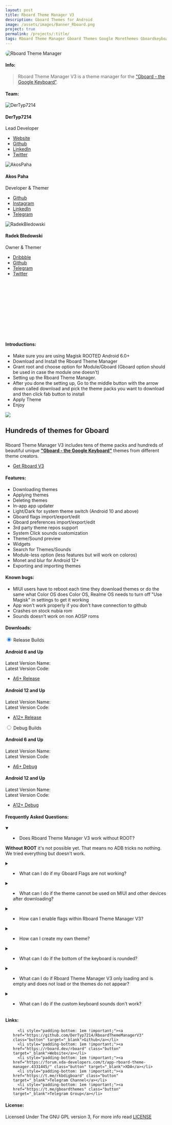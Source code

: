 ```yaml
---
layout: post
title: Rboard Theme Manager V3
description: Gboard Themes for Android
image: /assets/images/Banner_Rboard.png
project: true
permalink: /projects/:title/
tags: Rboard Theme Manager Gboard Themes Google Morethemes Gboardkeyboard Keyboard Custom Themes
---
```

<span class="image main" ><img src="/assets/images/Banner_Rboard.png" style="border-radius: 24px;" alt="Rboard Theme Manager" /></span>

#### Info:

> Rboard Theme Manager V3 is a theme manager for the <a href="https://play.google.com/store/apps/details?id=com.google.android.inputmethod.latin" target="_blank">"Gboard - the Google Keyboard"</a>.<br>

#### Team:

<div class="container-fluid">
            <div class="column-rboard">
                  <div class="card">
                        <img class="card-image" src="https://avatars.githubusercontent.com/u/37804065?v=4" alt="DerTyp7214">
                        <div class="container-card">
                              <h4><b>DerTyp7214</b></h4>
                              <p>Lead Developer</p>
                              <ul class="icons actions card-button">
                                    <li>
                                          <a href="https://dertyp7214.de/" class="icon alt fa-globe" target="_blank" rel="noopener noreferrer" aria-label="Website">
                                                <span class="label">Website</span>
                                          </a>
                                    </li>
                                    <li>
                                          <a href="https://github.com/DerTyp7214" class="icon alt fa-github" target="_blank" rel="noopener noreferrer" aria-label="Github">
                                                <span class="label">Github</span>
                                          </a>
                                    </li>
                                    <li>
                                          <a href="https://www.linkedin.com/in/dertyp7214" class="icon alt fa-linkedin" target="_blank" rel="noopener noreferrer" aria-label="LinkedIn">
                                                <span class="label">LinkedIn</span>
                                          </a>
                                    </li>
                                    <li>
                                          <a href="https://twitter.com/DerTyp7214" class="icon alt fa-x-twitter" target="_blank" rel="noopener noreferrer" aria-label="Twitter">
                                                <span class="label">Twitter</span>
                                          </a>
                                    </li>
                              </ul>
                        </div>
                  </div>
            </div>
            <div class="column-rboard">
                  <div class="card">
                        <img class="card-image" src="https://avatars.githubusercontent.com/u/131550765?v=4" alt="AkosPaha">
                        <div class="container-card">
                              <h4><b>Akos Paha</b></h4>
                              <p>Developer & Themer</p>
                               <ul class="icons actions card-button">
                                    <li>
                                          <a href="https://github.com/akospaha01" class="icon alt fa-github" target="_blank" rel="noopener noreferrer" aria-label="Github">
                                                <span class="label">Github</span>
                                          </a>
                                    </li>
                                    <li>
                                          <a href="https://www.instagram.com/akos_paha" class="icon alt fa fa-instagram" target="_blank" rel="noopener noreferrer" aria-label="Instagram">
                                                <span class="label">Instagram</span>
                                          </a>
                                    </li>
                                    <li>
                                          <a href="https://www.linkedin.com/in/akos-paha" class="icon alt fa-linkedin" target="_blank" rel="noopener noreferrer" aria-label="LinkedIn">
                                                <span class="label">LinkedIn</span>
                                          </a>
                                    </li>
                                    <li>
                                          <a href="https://t.me/akospaha" class="icon alt fa-telegram" target="_blank" rel="noopener noreferrer" aria-label="Telegram">
                                                <span class="label">Telegram</span>
                                          </a>
                                    </li>
                              </ul>
                        </div>
                  </div>
            </div>
            <div class="column-rboard">
                  <div class="card">
                        <img class="card-image" src="https://avatars.githubusercontent.com/u/22264125?v=4" alt="RadekBledowski">
                        <div class="container-card">
                              <h4><b>Radek Bledowski</b></h4>
                              <p>Owner & Themer</p>
                              <ul class="icons actions card-button">
                                    <li>
                                          <a href="https://dribbble.com/RKBDI" class="icon alt fa-dribbble" target="_blank" rel="noopener noreferrer" aria-label="Dribbble">
                                                <span class="label">Dribbble</span>
                                          </a>
                                    </li>
                                    <li>
                                          <a href="https://github.com/RadekBledowski" class="icon alt fa-github" target="_blank" rel="noopener noreferrer" aria-label="Github">
                                                <span class="label">Github</span>
                                          </a>
                                    </li>
                                    <li>
                                          <a href="https://t.me/rkbdi" class="icon alt fa fa-telegram" target="_blank" rel="noopener noreferrer" aria-label="Telegram">
                                                <span class="label">Telegram</span>
                                          </a>
                                    </li>
                                    <li>
                                          <a href="https://twitter.com/RKBDI" class="icon alt fa-x-twitter" target="_blank" rel="noopener noreferrer" aria-label="Twitter">
                                                <span class="label">Twitter</span>
                                          </a>
                                    </li>
                              </ul>
                        </div>
                  </div>
      </div>

</div><br/><br/><br/><br/><br/><br/><br/><br/><br/><br/>

#### Introductions:

- Make sure you are using Magisk ROOTED Android 6.0+
- Download and Install the Rboard Theme Manager
- Grant root and choose option for Module/Gboard (Gboard option should be used in case the module one doesn't)
- Setting up the Rboard Theme Manager.
- After you done the setting up, Go to the middle button with the arrow down called download and pick the theme packs you want to download and then click fab button to install
- Apply Theme
- Enjoy

<div class="container-rboard">
      <div class="image-rboard">
            <img class="rboard-image" src="/assets/images/rboard_app_3.png" data-position="center center"/>
      </div>
      <div class="text-rboard">
            <h2 style="margin-bottom: 1.5rem !important">Hundreds of themes for <span class="highlight-text">Gboard</span></h2>
            <p>Rboard Theme Manager V3 includes tens of theme packs and hundreds of beautiful unique <strong><a href="https://play.google.com/store/apps/details?id=com.google.android.inputmethod.latin" target="_blank">"Gboard - the Google Keyboard"</a></strong> themes from different theme creators.</p>
      <ul class="actions card-button">
            <li style="padding: 0 0 0 0 !important;"><a href="#rboard-downloads" class="button special read-more" style="color: var(--btn-text) !important;">Get Rboard V3</a></li>
      </ul>
      </div>  
</div>

#### Features:

- Downloading themes
- Applying themes
- Deleting themes
- In-app app updater
- Light/Dark for system theme switch (Android 10 and above)
- Gboard flags import/export/edit
- Gboard preferences import/export/edit
- 3rd party theme repos support
- System Click sounds customization
- Theme/Sound preview
- Widgets
- Search for Themes/Sounds
- Module-less option (less features but will work on coloros)
- Monet and blur for Android 12+
- Exporting and importing themes

#### Known bugs:

- MIUI users have to reboot each time they download themes or do the same what Color OS does
Color OS, Realme OS needs to turn off "Use Magisk" in settings to get it working
- App won't work properly if you don't have connection to github
- Crashes on stock nubia rom
- Sounds doesn't work on non AOSP roms

<a id="rboard-downloads"></a>

#### Downloads:

<div class="site-wrapper">
      <section id="rboard-download-section" class="tabs-wrapper">
		<div class="tabs-container">
			<div class="tabs-block">
				<div class="tabs">
					<input type="radio" name="tabs" id="rboard-release" checked="checked" />
					<label for="rboard-release">Release Builds</label>
					<div class="tab">
						<div class="container-fluid-download">
                                          <div class="column-rboard">
                                                <div class="card">
                                                      <div class="container-card">
                                                      <h4><b>Android 6 and Up</b></h4>
                                                            <div id="rboardversion-a6-release-name" class="rboard-text">Latest Version Name: </div>
                                                            <div id="rboardversion-a6-release-code" class="rboard-text">Latest Version Code: </div>                                                            <ul class="actions card-button">
                                                                  <li style="padding: 0 0 0 0 !important;"><a href="https://github.com/DerTyp7214/RboardThemeManagerV3/releases/latest-rCompatible" class="button special read-more" target="_blank" style="color: var(--btn-text) !important;">A6+ Release</a></li>
                                                            </ul>
                                                      </div>
                                                </div>
                                          </div>
                                          <div class="column-rboard">
                                                <div class="card">
                                                      <div class="container-card">
                                                            <h4><b>Android 12 and Up</b></h4>
                                                            <div id="rboardversion-a12-release-name" class="rboard-text">Latest Version Name: </div>
                                                            <div id="rboardversion-a12-release-code" class="rboard-text">Latest Version Code: </div>                 
                                                            <ul class="actions card-button">
                                                                  <li style="padding: 0 0 0 0 !important;"><a href="https://github.com/DerTyp7214/RboardThemeManagerV3/releases/latest" class="button special read-more" target="_blank" style="color: var(--btn-text) !important;">A12+ Release</a></li>
                                                            </ul>
                                                      </div>
                                                </div>
                                          </div>  
                                    </div>
					</div>
					<input type="radio" name="tabs" id="rboard-debug" />
					<label for="rboard-debug">Debug Builds</label>
					<div class="tab">
						<div class="container-fluid-download">
                                          <div class="column-rboard">
                                                <div class="card">                                                                  
                                                      <div class="container-card">
                                                            <h4><b>Android 6 and Up</b></h4>
                                                            <div id="rboardversion-a6-debug-name" class="rboard-text">Latest Version Name: </div>
                                                            <div id="rboardversion-a6-debug-code" class="rboard-text">Latest Version Code: </div>
                                                                  <ul class="actions card-button">
                                                                        <li style="padding: 0 0 0 0 !important;"><a href="https://github.com/DerTyp7214/RboardThemeManagerV3/releases/latest-rCompatible-debug" class="button special read-more" target="_blank" style="color: var(--btn-text) !important;">A6+ Debug</a></li>
                                                                  </ul>
                                                            </div>
                                                      </div>
                                                </div>
                                                <div class="column-rboard">
                                                      <div class="card">
                                                            <div class="container-card">
                                                                  <h4><b>Android 12 and Up</b></h4>
                                                                  <div id="rboardversion-a12-debug-name" class="rboard-text">Latest Version Name: </div>
                                                                  <div id="rboardversion-a12-debug-code" class="rboard-text">Latest Version Code: </div>
                                                                  <ul class="actions card-button">
                                                                        <li style="padding: 0 0 0 0 !important;"><a href="https://github.com/DerTyp7214/RboardThemeManagerV3/releases/latest-debug" class="button special read-more" target="_blank" style="color: var(--btn-text) !important;">A12+ Debug</a></li>
                                                                  </ul>
                                                            </div>
                                                      </div>
                                                </div>                                               
                                          </div>
						</div>
					</div>
				</div>
			</div>
		</section>
	</div>

#### Frequently Asked Questions:
<div class="faq-container">
      <details class="faq-box" open>
        <summary class="faq-header">
          <ul class="ul-summary"><li>Does Rboard Theme Manager V3 work without ROOT?</li></ul>
        </summary>
        <div class="faq-content">
          <p>
            <strong>Without ROOT</strong> it's not possible yet. That means no ADB tricks no nothing. We tried everything but doesn't work.
          </p>
        </div>
      </details>
      <details class="faq-box">
        <summary class="faq-header">
          <ul class="ul-summary"><li>What can I do if my Gboard Flags are not working?</li></ul>
        </summary>
        <div class="faq-content">
          <p>
            In principle, in some way the flags can be fixed again in the usual way from <a href="#rboard-downloads">Rboard Theme Manager V3</a> if necessary.<br><br>
            The simple steps are:
            <ul>
                  <li>Clear Gboard Data</li>
                  <li>Open Rboard Setting and Click <strong>"Fix Flags"</strong></li>
                  <li>Go back and open <strong>"Gboard Flags"</strong> option</li>
                  <li>Change one of the flags</li>
                  <li>Go back and Open Rboard Settings again</li>
                  <li>Click <strong>"Copy flags"</strong></li>
                  <li>Go back open Gboard Flags option and scroll down, open <strong>"All flags"</strong> (Only required if you are not using the latest <a href="#rboard-downloads">Rboard Theme Manager V3 Debug</a> version).</li>
                  <li>Edit <strong>crowdsource_uri</strong> and change it to blank (Only required if you are not using the latest <a href="#rboard-downloads">Rboard Theme Manager V3 Debug</a> version).</li>
                  <li>Go back and after that, any flag will work normally</li>
            </ul>
            It should work with the latest <a href="https://play.google.com/store/apps/details?id=com.google.android.inputmethod.latin" target="_blank">Gboard</a> Beta (and a couple of beta versions before it).
          </p>
        </div>
      </details>
      <details class="faq-box">
        <summary class="faq-header">
          <ul class="ul-summary"><li>What can I do if the theme cannot be used on MIUI and other devices after downloading?</li></ul>
        </summary>
        <div class="faq-content">
          <p>
            MIUI users have to reboot each time they download themes or do the same what Color OS does Color OS, Realme OS needs to turn off <strong>“Use Magisk”</strong> in settings to get it working
          </p>
        </div>
      </details>
      <details class="faq-box">
        <summary class="faq-header">
          <ul class="ul-summary"><li>How can I enable flags within Rboard Theme Manager V3?</li></ul>
        </summary>
        <div class="faq-content">
          <p>
            Open Rboard Theme Manager V3, pull up the bottomshelf and open the <strong>"Gboard Flags"</strong> option. For more flags open the <strong>"Show all flags"</strong> option inside the previous one.
          </p>
        </div>
      </details>
      <details class="faq-box">
        <summary class="faq-header">
          <ul class="ul-summary"><li>How can I create my own theme?</li></ul>
        </summary>
        <div class="faq-content">
        <p>
            <ul>
                  <li>Find location of this theme by name at <strong>/system/etc/gboard_themes</strong> or Gboard data (Non Module) <br><strong>/data/data/com.google.android.inputmethod.latin/files/themes</strong> (or go to module location <strong>/data/adb/modules/rboard-themes</strong> and to the same location as above)</li>
                  <li>Open the <strong>theme ZIP</strong> you want to modify</li>
                  <li>Open <strong>.css files</strong> and find the color you want to replace with hex pipette</li>
                  <li>Change the colors as you like</li>
                  <li>Open <strong>metadata.json</strong> and change ID of theme to something else because without it gboard will think it's previous theme and will load from cache</li>
                  <li>Later you can put this theme zip to another zip and change .zip to .pack and import using <strong>Rboard Theme Manager V3</strong></li>
            </ul>
          </p>
        </div>
      </details>
      <details class="faq-box">
        <summary class="faq-header">
          <ul class="ul-summary"><li>What can I do if the bottom of the keyboard is rounded?</li></ul>
        </summary>
        <div class="faq-content">
          <p>
            Remove from <strong>/system/build.prop</strong> (or somewhere else on color os) line line with <strong>ro.com.google.ime.corner_key_r</strong> or remove module from manager if you installed it.
          </p>
        </div>
      </details>
      <details class="faq-box">
        <summary class="faq-header">
          <ul class="ul-summary"><li>What can I do if Rboard Theme Manager V3 only loading and is empty and does not load or the themes do not appear?</li></ul>
        </summary>
        <div class="faq-content">
          <p>
            If you have problem with Rboard Theme Manager V3 not loading use <strong>VPN</strong>.
            <a href="https://twitter.com/squeal/status/1609515053237309448" target="_blank">India blocked GitHub</a> and Gitlab and this is where we are hosting everything Rboard related.
          </p>
        </div>
      </details>
      <details class="faq-box">
        <summary class="faq-header">
          <ul class="ul-summary"><li>What can I do if the custom keyboard sounds don't work?</li></ul>
        </summary>
        <div class="faq-content">
          <p>
            Custom keyboard sounds are only for <strong>AOSP based ROMs</strong>.
          </p>
        </div>
      </details>
</div>

#### Links:

<ul class="actions" style="margin-bottom: 0 !important; ">

      <li style="padding-bottom: 1em !important;"><a href="https://github.com/DerTyp7214/RboardThemeManagerV3" class="button" target="_blank">Github</a></li>
      <li style="padding-bottom: 1em !important;"><a href="https://rboard.dev/rboard" class="button" target="_blank">Website</a></li>
      <li style="padding-bottom: 1em !important;"><a href="https://forum.xda-developers.com/t/app-rboard-theme-manager.4331445/" class="button" target="_blank">XDA</a></li>
      <li style="padding-bottom: 1em !important;"><a href="https://t.me/rkbdigboard" class="button" target="_blank">Telegram Channel</a></li>
      <li style="padding-bottom: 1em !important;"><a href="https://t.me/gboardthemes" class="button" target="_blank">Telegram Group</a></li>

</ul>

<h4>License:</h4>
Licensed Under The GNU GPL version 3, For more info read <a target="_blank" href="">LICENSE</a>

